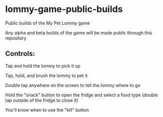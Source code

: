 # lommy-game-public-builds

Public builds of the My Pet Lommy game

Any alpha and beta builds of the game will be made public through this repository

## Controls:

Tap and hold the lommy to pick it up

Tap, hold, and brush the lommy to pet it

Double tap anywhere on the screen to tell the lommy where to go

Hold the "snack" button to open the fridge and select a food type (double tap outside of the fridge to close it)

You'll know when to use the "kill" button
